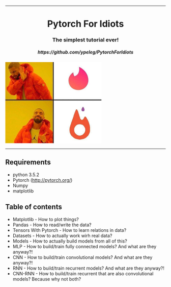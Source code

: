 <!-- #region -->
----
<p align="center">
    <center><h1> Pytorch For Idiots</h1></center>
    <center> <h3> The simplest tutorial ever!</h3></center>
    <center><h5> https://github.com/ypeleg/PytorchForIdiots </h5></center>
    <ar>
<img src="data/inder.jpg" width="60%">
</p>

----

Requirements
-------------------------
- python 3.5.2
- Pytorch (http://pytorch.org/)
- Numpy
- matplotlib


Table of contents
--------------------------

- Matplotlib            -  How to plot things?
- Pandas                -  How to read/write the data?
- Tensors With Pytorch  -  How to learn relations in data?
- Datasets              -  How to actually work wirh real data?
- Models                -  How to actually build models from all of this?
- MLP                   -  How to build/train fully connected models? And what are they anyway?!
- CNN                   -  How to build/train convolutional models? And what are they anyway?!
- RNN                   -  How to build/train recurrent models? And what are they anyway?!
- CNN-RNN               -  How to build/train recurrent that are also convolutional models? Because why not both?

<!-- #endregion -->
